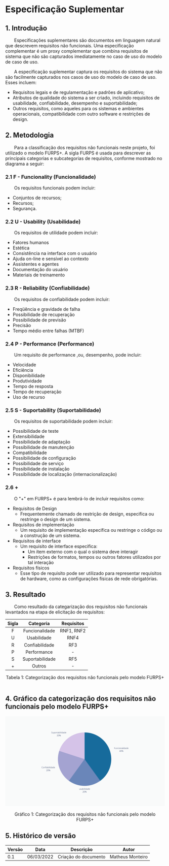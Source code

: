 # Especificação Suplementar

## 1. Introdução
&emsp;&emsp;Especificações suplementares são documentos em linguagem natural que descrevem requisitos não funcionais. Uma especificação complementar é um proxy complementar que combina requisitos de sistema que não são capturados imediatamente no caso de uso do modelo de caso de uso. 

&emsp;&emsp;A especificação suplementar captura os requisitos do sistema que não são facilmente capturados nos casos de uso do modelo de caso de uso. Esses incluem:

- Requisitos legais e de regulamentação e padrões de aplicativo;
- Atributos de qualidade do sistema a ser criado, incluindo requisitos de  usabilidade, confiabilidade, desempenho e suportabilidade;
- Outros requisitos, como aqueles para os sistemas e ambientes operacionais, compatibilidade com outro software e restrições de design.

## 2. Metodologia
&emsp;&emsp;Para a classificação dos requisitos não funcionais neste projeto, foi utilizado o modelo FURPS+. A sigla FURPS é usada para descrever as principais categorias e subcategorias de requisitos, conforme mostrado no diagrama a seguir:

### 2.1 F - Funcionality (Funcionalidade)

&emsp;&emsp;Os requisitos funcionais podem incluir:

- Conjuntos de recursos;
- Recursos;
- Segurança.

### 2.2 U - Usability (Usabilidade)
&emsp;&emsp;Os requisitos de utilidade podem incluir:

- Fatores humanos
- Estética
- Consistência na interface com o usuário
- Ajuda on-line e sensível ao contexto
- Assistentes e agentes
- Documentação do usuário
- Materiais de treinamento

### 2.3 R - Reliability (Confiabilidade)
&emsp;&emsp;Os requisitos de confiabilidade podem incluir:

- Freqüência e gravidade de falha
- Possibilidade de recuperação
- Possibilidade de previsão
- Precisão
- Tempo médio entre falhas (MTBF)

### 2.4 P - Performance (Performance)
&emsp;&emsp;Um requisito de performance ,ou, desempenho, pode incluir:

- Velocidade
- Eficiência
- Disponibilidade
- Produtividade
- Tempo de resposta
- Tempo de recuperação
- Uso de recurso

### 2.5 S - Suportability (Suportabilidade)
&emsp;&emsp;Os requisitos de suportabilidade podem incluir:

- Possibilidade de teste
- Extensibilidade
- Possibilidade de adaptação
- Possibilidade de manutenção
- Compatibilidade
- Possibilidade de configuração
- Possibilidade de serviço
- Possibilidade de instalação
- Possibilidade de localização (internacionalização)

### 2.6 +
&emsp;&emsp;O "+" em FURPS+ é para lembrá-lo de incluir requisitos como:

- Requisitos de Design
    - Frequentemente chamado de restrição de design, especifica ou restringe o design de um sistema. 
- Requisitos de implementação
    - Um requisito de implementação especifica ou restringe o código ou a construção de um sistema.
- Requisitos de interface
    - Um requisito de interface especifica: 
        - Um item externo com o qual o sistema deve interagir 
        - Restrições de formatos, tempos ou outros fatores utilizados por tal interação 
- Requisitos físicos
    - Esse tipo de requisito pode ser utilizado para representar requisitos de hardware, como as configurações físicas de rede obrigatórias.

## 3. Resultado
&emsp;&emsp;Como resultado da categarização dos requisitos não funcionais levantados na etapa de elicitação de requisitos:

<center>

| Sigla | Categoria | Requisitos                                      |
|:------: | :------: | :--------------------------------------------------: |
| F | Funcionalidade   | RNF1, RNF2 |
| U | Usabilidade | RNF4 |
| R | Confiabilidade | RF3 |
| P | Performance | - |
| S | Suportabilidade | RF5 |
| + | Outros | - |

<figcaption>Tabela 1: Categorização dos requisitos não funcionais pelo modelo FURPS+</figcaption>

</center>

<br>

## 4. Gráfico da categorização dos requisitos não funcionais pelo modelo FURPS+
<center>

![grafico](../assets/especificao-suplementar/grafico.png)
<figcaption>Gráfico 1: Categorização dos requisitos não funcionais pelo modelo FURPS+</figcaption>

</center>

## 5. Histórico de versão

| Versão | Data       | Descrição                      | Autor        |
| ------ | ---------- | ------------------------------ | ------------ |
|  0.1   | 06/03/2022 | Criação do documento           | Matheus Monteiro |